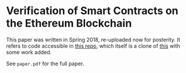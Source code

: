 # Verification of Smart Contracts on the Ethereum Blockchain

This paper was written in Spring 2018, re-uploaded now for posterity. It refers to code accessible in [this repo](https://github.com/henryperson/mythril), which itself is a clone of [this](https://github.com/ConsenSys/mythril) with some work added.

See `paper.pdf` for the full paper.